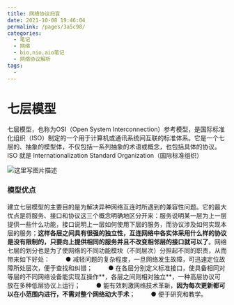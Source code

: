 ```yaml
---
title: 网络协议扫盲
date: 2021-10-08 19:46:04
permalink: /pages/3a5c98/
categories:
  - 笔记
  - 网络
  - bio,nio,aio笔记
  - 网络协议解析
tags:
  - 
---
```

# 七层模型

七层模型，也称为OSI（Open System Interconnection）参考模型，是国际标准化组织（ISO）制定的一个用于计算机或通讯系统间互联的标准体系。它是一个七层的、抽象的模型体，不仅包括一系列抽象的术语或概念，也包括具体的协议。
ISO 就是 Internationalization Standard Organization（国际标准组织）

![这里写图片描述](https://gitee.com/zxqzhuzhu/imgs/raw/master/picGo/20160923175430340)

### 模型优点

建立七层模型的主要目的是为解决异种网络互连时所遇到的兼容性问题。它的最大优点是将服务、接口和协议这三个概念明确地区分开来：服务说明某一层为上一层提供一些什么功能，接口说明上一层如何使用下层的服务，而协议涉及如何实现本层的服务；**这样各层之间具有很强的独立性，互连网络中各实体采用什么样的协议是没有限制的，只要向上提供相同的服务并且不改变相邻层的接口就可以了**。网络七层的划分也是为了使网络的不同功能模块（不同层次）分担起不同的职责，从而带来如下好处： 　　
● 减轻问题的复杂程度，一旦网络发生故障，可迅速定位故障所处层次，便于查找和纠错； 　　
● 在各层分别定义标准接口，使具备相同对等层的不同网络设备能实现互操作**，各层之间则相对独立**，一种高层协议可放在多种低层协议上运行； 　　
● 能有效刺激网络技术革新，**因为每次更新都可以在小范围内进行，不需对整个网络动大手术**； 　　
● 便于研究和教学。